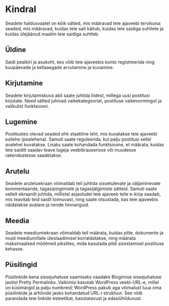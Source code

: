 # Kindral

Seadete haldusvaatel on kõik sätted, mis määravad teie ajaveebi tervikuna: seaded, mis määravad, kuidas teie sait käitub, kuidas teie saidiga suhtlete ja kuidas ülejäänud maailm teie saidiga suhtleb.

## Üldine

Saidi pealkiri ja asukoht, kes võib teie ajaveebis konto registreerida ning kuupäevade ja kellaaegade arvutamine ja kuvamine.

## Kirjutamine

Seadete kirjutamiskuva abil saate juhtida liidest, millega uusi postitusi kirjutate. Need sätted juhivad vaikekategooriat, postituse vaikevormingut ja valikulist funktsiooni.

## Lugemine

Postitustes olevad seaded ehk staatiline leht, mis kuvatakse teie ajaveebi esilehe (pealehena). Samuti saate reguleerida, kui palju postitusi sellel avalehel kuvatakse. Lisaks saate kohandada funktsioone, et määrata, kuidas teie saidilt saadav teave lugeja veebibrauserisse või muudesse rakendustesse saadetakse.

## Arutelu

Seadete aruteluekraan võimaldab teil juhtida sissetulevate ja väljaminevate kommentaaride, tagasipingimiste ja tagasijälgimiste sätteid. Samuti saate sellelt ekraanilt juhtida, millistel asjaoludel teie ajaveeb teile e-kirja saadab, mis teavitab teid saidil toimuvast, ning saate otsustada, kas teie ajaveebis näidatakse avatare ja nende hinnanguid.

## Meedia

Seadete meediumiekraan võimaldab teil määrata, kuidas pilte, dokumente ja muid meediumifaile üleslaadimisel korraldatakse, ning määrata maksimaalsed mõõtmed pikslites, mida kasutada pildi sisestamisel postituse kehasse.

## Püsilingid

Püsilinkide kena sissejuhatuse saamiseks vaadake Blogimise sissejuhatuse jaotist Pretty Permalinks. Vaikimisi kasutab WordPress veebi-URL-e, millel on küsimärgid ja palju numbreid; WordPress pakub aga võimalust luua oma püsilinkide ja arhiivide jaoks kohandatud URL-i struktuur. See võib parandada teie linkide esteetikat, kasutatavust ja edasiühilduvust.
